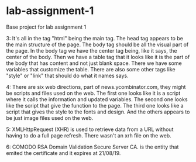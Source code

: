 # lab-assignment-1
Base project for lab assignment 1

3: It's all in the tag "html" being the main tag. 
The head tag appears to be the main structure of the page.
The body tag should be all the visual part of the page. In the body tag we have the center tag being, 
like it says, the center of the body. Then we have a table tag that it looks like it is the part of 
the body that has content and not just blank space. There we have some variables that customize the table.
There are also some other tags like "style" or "link" that should do what it names says.

4: There are six web directions, part of news.ycombinator.com, they might be scripts and files used on the web.
The first one looks like it is a script where it calls the information and updated variables. 
The second one looks like the script that give the function to the page.
The third one looks like a script that gives the style to the fonts and design.
And the others appears to be just image files used on the web.

5: XMLHttpRequest (XHR) is used to retrieve data from a URL without having to do a full page refresh. 
There wasn't an xrh file on the web. 

6: COMODO RSA Domain Validation Secure Server CA. is the entity that emited the certificate 
and it expires at 21/08/19.